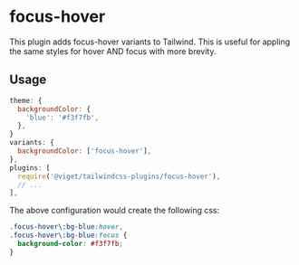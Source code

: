 # focus-hover

This plugin adds focus-hover variants to Tailwind. This is useful for appling the same styles for hover AND focus with more brevity.

## Usage

```js
theme: {
  backgroundColor: {
    'blue': '#f3f7fb',
  },
}
variants: {
  backgroundColor: ['focus-hover'],
},
plugins: [
  require('@viget/tailwindcss-plugins/focus-hover'),
  // ...
],
```

The above configuration would create the following css:

```css
.focus-hover\:bg-blue:hover,
.focus-hover\:bg-blue:focus {
  background-color: #f3f7fb;
}
```

